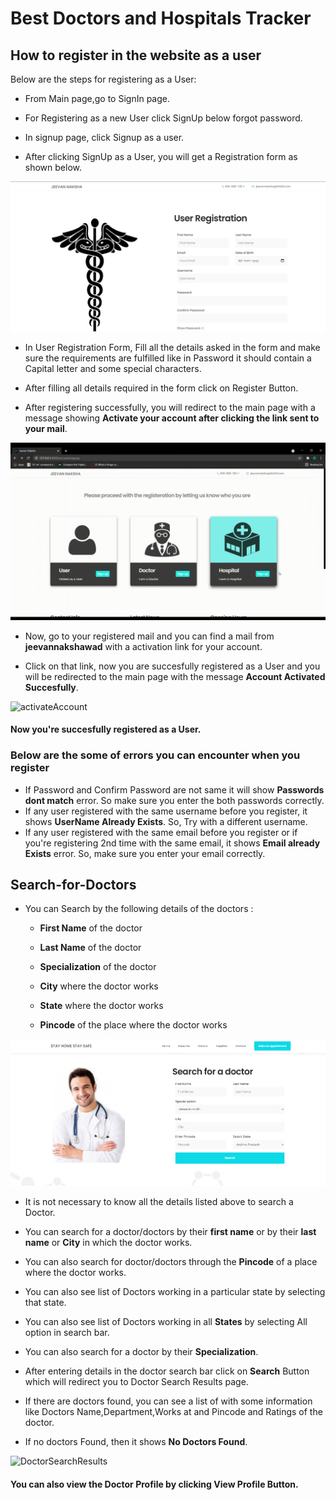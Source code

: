 # Best Doctors and Hospitals Tracker

## **How to register in the website as a user**

Below are the steps for registering as a User:

* From Main page,go to SignIn page.

* For Registering as a new User click SignUp below forgot password.

* In signup page, click Signup as a user.

* After clicking SignUp as a User, you will get a Registration form as shown below.

![UserRegForm](images/user_form.png)

* In User Registration Form, Fill all the details asked in the form and make sure the requirements are fulfilled like in Password it should contain a Capital letter and some special characters.

* After filling all details required in the form click on Register Button.

* After registering successfully, you will redirect to the main page with a message showing **Activate your account after clicking the link sent to your mail**.

![UserRegistration](images/user_reg.gif)

* Now, go to your registered mail and you can find a mail from **jeevannakshawad** with a activation link for your account.

* Click on that link, now you are succesfully registered as a User and you will be redirected to the main page with the message **Account Activated Succesfully**.

![activateAccount](images/activate_account.gif)

#### **Now you're succesfully registered as a User.**

### **Below are the some of errors you can encounter when you register**
* If Password and Confirm Password are not same it will show **Passwords dont match** error. So make sure you enter the both passwords correctly.
* If any user registered with the same username before you register, it shows **UserName Already Exists**. So, Try with a different username.
* If any user registered with the same email before you register or if you're registering 2nd time with the same email, it shows **Email already Exists** error. So, make sure you enter your email correctly.


## **Search-for-Doctors**

* You can Search by the following details of the doctors :

  - **First Name** of the doctor

  - **Last Name** of the doctor

  - **Specialization** of the doctor

  - **City** where the doctor works

  - **State** where the doctor works 

  - **Pincode** of the place where the doctor works
  
![DoctorSearch](images/doctor_search_bar.png)

* It is not necessary to know all the details listed above to search a Doctor.

* You can search for a doctor/doctors by their **first name** or by their **last name** or **City** in which the doctor works.

* You can also search for doctor/doctors through the **Pincode** of a place where the doctor works.

* You can also see list of Doctors working in a particular state by selecting that state.

* You can also see list of Doctors working in all **States** by selecting All option in search bar.

* You can also search for a doctor by their **Specialization**.

* After entering details in the doctor search bar click on **Search** Button which will redirect you to Doctor Search Results page.

* If there are doctors found, you can see a list of with some information like Doctors Name,Department,Works at and Pincode and Ratings of the doctor. 

* If no doctors Found, then it shows **No Doctors Found**.

![DoctorSearchResults](images/doc-search.gif)

#### **You can also view the Doctor Profile by clicking View Profile Button**.
















